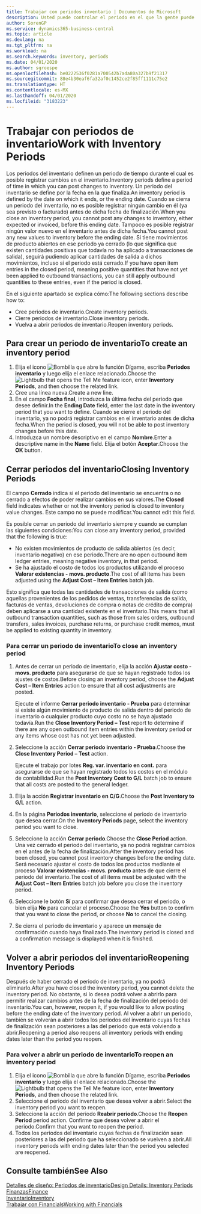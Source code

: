 ```yaml
---
title: Trabajar con periodos inventario | Documentos de Microsoft
description: Usted puede controlar el periodo en el que la gente puede registrar cambios en el inventario mediante la definición de periodos de inventario.
author: SorenGP
ms.service: dynamics365-business-central
ms.topic: article
ms.devlang: na
ms.tgt_pltfrm: na
ms.workload: na
ms.search.keywords: inventory, periods
ms.date: 04/01/2020
ms.author: sgroespe
ms.openlocfilehash: be0222536f0281a700542b7ada80a327b9f21317
ms.sourcegitcommit: 88e4b30eaf6fa32af0c1452ce2f85ff1111c75e2
ms.translationtype: HT
ms.contentlocale: es-MX
ms.lasthandoff: 04/01/2020
ms.locfileid: "3183223"
---
```

# <a name="work-with-inventory-periods"></a><span data-ttu-id="5e878-103">Trabajar con periodos de inventario</span><span class="sxs-lookup"><span data-stu-id="5e878-103">Work with Inventory Periods</span></span>
<span data-ttu-id="5e878-104">Los periodos del inventario definen un periodo de tiempo durante el cual es posible registrar cambios en el inventario.</span><span class="sxs-lookup"><span data-stu-id="5e878-104">Inventory periods define a period of time in which you can post changes to inventory.</span></span> <span data-ttu-id="5e878-105">Un periodo del inventario se define por la fecha en la que finaliza.</span><span class="sxs-lookup"><span data-stu-id="5e878-105">An inventory period is defined by the date on which it ends, or the ending date.</span></span> <span data-ttu-id="5e878-106">Cuando se cierra un periodo del inventario, no es posible registrar ningún cambio en él (ya sea previsto o facturado) antes de dicha fecha de finalización.</span><span class="sxs-lookup"><span data-stu-id="5e878-106">When you close an inventory period, you cannot post any changes to inventory, either expected or invoiced, before this ending date.</span></span> <span data-ttu-id="5e878-107">Tampoco es posible registrar ningún valor nuevo en el inventario antes de dicha fecha.</span><span class="sxs-lookup"><span data-stu-id="5e878-107">You cannot post any new values to inventory before the ending date.</span></span> <span data-ttu-id="5e878-108">Si tiene movimientos de producto abiertos en ese periodo ya cerrado (lo que significa que existen cantidades positivas que todavía no ha aplicado a transacciones de salida), seguirá pudiendo aplicar cantidades de salida a dichos movimientos, incluso si el periodo está cerrado.</span><span class="sxs-lookup"><span data-stu-id="5e878-108">If you have open item entries in the closed period, meaning positive quantities that have not yet been applied to outbound transactions, you can still apply outbound quantities to these entries, even if the period is closed.</span></span>  

<span data-ttu-id="5e878-109">En el siguiente apartado se explica cómo:</span><span class="sxs-lookup"><span data-stu-id="5e878-109">The following sections describe how to:</span></span>

* <span data-ttu-id="5e878-110">Cree periodos de inventario.</span><span class="sxs-lookup"><span data-stu-id="5e878-110">Create inventory periods.</span></span>  
* <span data-ttu-id="5e878-111">Cierre periodos de inventario.</span><span class="sxs-lookup"><span data-stu-id="5e878-111">Close inventory periods.</span></span>  
* <span data-ttu-id="5e878-112">Vuelva a abrir periodos de inventario.</span><span class="sxs-lookup"><span data-stu-id="5e878-112">Reopen inventory periods.</span></span>  

## <a name="to-create-an-inventory-period"></a><span data-ttu-id="5e878-113">Para crear un periodo de inventario</span><span class="sxs-lookup"><span data-stu-id="5e878-113">To create an inventory period</span></span>  
1. <span data-ttu-id="5e878-114">Elija el icono ![Bombilla que abre la función Dígame](media/ui-search/search_small.png "Dígame qué desea hacer"), escriba **Periodos inventario** y luego elija el enlace relacionado.</span><span class="sxs-lookup"><span data-stu-id="5e878-114">Choose the ![Lightbulb that opens the Tell Me feature](media/ui-search/search_small.png "Tell me what you want to do") icon, enter **Inventory Periods**, and then choose the related link.</span></span>  
2. <span data-ttu-id="5e878-115">Cree una línea nueva.</span><span class="sxs-lookup"><span data-stu-id="5e878-115">Create a new line.</span></span>  
3. <span data-ttu-id="5e878-116">En el campo **Fecha final**, introduzca la última fecha del periodo que desee definir.</span><span class="sxs-lookup"><span data-stu-id="5e878-116">In the **Ending Date** field, enter the last date in the inventory period that you want to define.</span></span> <span data-ttu-id="5e878-117">Cuando se cierre el periodo del inventario, ya no podrá registrar cambios en el inventario antes de dicha fecha.</span><span class="sxs-lookup"><span data-stu-id="5e878-117">When the period is closed, you will not be able to post inventory changes before this date.</span></span>  
4. <span data-ttu-id="5e878-118">Introduzca un nombre descriptivo en el campo **Nombre**.</span><span class="sxs-lookup"><span data-stu-id="5e878-118">Enter a descriptive name in the **Name** field.</span></span> <span data-ttu-id="5e878-119">Elija el botón **Aceptar**.</span><span class="sxs-lookup"><span data-stu-id="5e878-119">Choose the **OK** button.</span></span>  

## <a name="closing-inventory-periods"></a><span data-ttu-id="5e878-120">Cerrar periodos del inventario</span><span class="sxs-lookup"><span data-stu-id="5e878-120">Closing Inventory Periods</span></span>  
<span data-ttu-id="5e878-121">El campo **Cerrado** indica si el periodo del inventario se encuentra o no cerrado a efectos de poder realizar cambios en sus valores.</span><span class="sxs-lookup"><span data-stu-id="5e878-121">The **Closed** field indicates whether or not the inventory period is closed to inventory value changes.</span></span> <span data-ttu-id="5e878-122">Este campo no se puede modificar.</span><span class="sxs-lookup"><span data-stu-id="5e878-122">You cannot edit this field.</span></span>  

<span data-ttu-id="5e878-123">Es posible cerrar un periodo del inventario siempre y cuando se cumplan las siguientes condiciones:</span><span class="sxs-lookup"><span data-stu-id="5e878-123">You can close any inventory period, provided that the following is true:</span></span>  

* <span data-ttu-id="5e878-124">No existen movimientos de producto de salida abiertos (es decir, inventario negativo) en ese periodo.</span><span class="sxs-lookup"><span data-stu-id="5e878-124">There are no open outbound item ledger entries, meaning negative inventory, in that period.</span></span>  
* <span data-ttu-id="5e878-125">Se ha ajustado el costo de todos los productos utilizando el proceso **Valorar existencias - movs. producto**.</span><span class="sxs-lookup"><span data-stu-id="5e878-125">The cost of all items has been adjusted using the **Adjust Cost – Item Entries** batch job.</span></span>  

<span data-ttu-id="5e878-126">Esto significa que todas las cantidades de transacciones de salida (como aquellas provenientes de los pedidos de ventas, transferencias de salida, facturas de ventas, devoluciones de compra o notas de crédito de compra) deben aplicarse a una cantidad existente en el inventario.</span><span class="sxs-lookup"><span data-stu-id="5e878-126">This means that all outbound transaction quantities, such as those from sales orders, outbound transfers, sales invoices, purchase returns, or purchase credit memos, must be applied to existing quantity in inventory.</span></span>  

### <a name="to-close-an-inventory-period"></a><span data-ttu-id="5e878-127">Para cerrar un periodo de inventario</span><span class="sxs-lookup"><span data-stu-id="5e878-127">To close an inventory period</span></span>  
1. <span data-ttu-id="5e878-128">Antes de cerrar un periodo de inventario, elija la acción **Ajustar costo - movs. producto** para asegurarse de que se hayan registrado todos los ajustes de costos.</span><span class="sxs-lookup"><span data-stu-id="5e878-128">Before closing an inventory period, choose the **Adjust Cost – Item Entries** action to ensure that all cost adjustments are posted.</span></span>

     <span data-ttu-id="5e878-129">Ejecute el informe **Cerrar periodo inventario - Prueba** para determinar si existe algún movimiento de producto de salida dentro del periodo de inventario o cualquier producto cuyo costo no se haya ajustado todavía.</span><span class="sxs-lookup"><span data-stu-id="5e878-129">Run the **Close Inventory Period – Test** report to determine if there are any open outbound item entries within the inventory period or any items whose cost has not yet been adjusted.</span></span>  
2. <span data-ttu-id="5e878-130">Seleccione la acción **Cerrar periodo inventario - Prueba**.</span><span class="sxs-lookup"><span data-stu-id="5e878-130">Choose the **Close Inventory Period – Test** action.</span></span>  

     <span data-ttu-id="5e878-131">Ejecute el trabajo por lotes **Reg. var. inventario en cont.** para asegurarse de que se hayan registrado todos los costos en el módulo de contabilidad.</span><span class="sxs-lookup"><span data-stu-id="5e878-131">Run the **Post Inventory Cost to G/L** batch job to ensure that all costs are posted to the general ledger.</span></span>  
3. <span data-ttu-id="5e878-132">Elija la acción **Registrar inventario en C/G**.</span><span class="sxs-lookup"><span data-stu-id="5e878-132">Choose the **Post Inventory to G/L** action.</span></span>  
4. <span data-ttu-id="5e878-133">En la página **Periodos inventario**, seleccione el periodo de inventario que desea cerrar.</span><span class="sxs-lookup"><span data-stu-id="5e878-133">On the **Inventory Periods** page, select the inventory period you want to close.</span></span>  
5. <span data-ttu-id="5e878-134">Seleccione la acción **Cerrar periodo**.</span><span class="sxs-lookup"><span data-stu-id="5e878-134">Choose the **Close Period** action.</span></span> <span data-ttu-id="5e878-135">Una vez cerrado el periodo del inventario, ya no podrá registrar cambios en el antes de la fecha de finalización.</span><span class="sxs-lookup"><span data-stu-id="5e878-135">After the inventory period has been closed, you cannot post inventory changes before the ending date.</span></span> <span data-ttu-id="5e878-136">Será necesario ajustar el costo de todos los productos mediante el proceso **Valorar existencias - movs. producto** antes de que cierre el periodo del inventario.</span><span class="sxs-lookup"><span data-stu-id="5e878-136">The cost of all items must be adjusted with the **Adjust Cost – Item Entries** batch job before you close the inventory period.</span></span>  
6. <span data-ttu-id="5e878-137">Seleccione le botón **Sí** para confirmar que desea cerrar el periodo, o bien elija **No** para cancelar el proceso.</span><span class="sxs-lookup"><span data-stu-id="5e878-137">Choose the **Yes** button to confirm that you want to close the period, or choose **No** to cancel the closing.</span></span>  
7. <span data-ttu-id="5e878-138">Se cierra el periodo de inventario y aparece un mensaje de confirmación cuando haya finalizado.</span><span class="sxs-lookup"><span data-stu-id="5e878-138">The inventory period is closed and a confirmation message is displayed when it is finished.</span></span>  

## <a name="reopening-inventory-periods"></a><span data-ttu-id="5e878-139">Volver a abrir periodos del inventario</span><span class="sxs-lookup"><span data-stu-id="5e878-139">Reopening Inventory Periods</span></span>  
<span data-ttu-id="5e878-140">Después de haber cerrado el periodo de inventario, ya no podrá eliminarlo.</span><span class="sxs-lookup"><span data-stu-id="5e878-140">After you have closed the inventory period, you cannot delete the inventory period.</span></span> <span data-ttu-id="5e878-141">No obstante, si lo desea podrá volver a abrirlo para permitir realizar cambios antes de la fecha de finalización del periodo del inventario.</span><span class="sxs-lookup"><span data-stu-id="5e878-141">You can, however, reopen it, if you would like to allow posting before the ending date of the inventory period.</span></span> <span data-ttu-id="5e878-142">Al volver a abrir un periodo, también se volverán a abrir todos los periodos del inventario cuyas fechas de finalización sean posteriores a las del periodo que está volviendo a abrir.</span><span class="sxs-lookup"><span data-stu-id="5e878-142">Reopening a period also reopens all inventory periods with ending dates later than the period you reopen.</span></span>  

### <a name="to-reopen-an-inventory-period"></a><span data-ttu-id="5e878-143">Para volver a abrir un periodo de inventario</span><span class="sxs-lookup"><span data-stu-id="5e878-143">To reopen an inventory period</span></span>  
1. <span data-ttu-id="5e878-144">Elija el icono ![Bombilla que abre la función Dígame](media/ui-search/search_small.png "Dígame qué desea hacer"), escriba **Periodos inventario** y luego elija el enlace relacionado.</span><span class="sxs-lookup"><span data-stu-id="5e878-144">Choose the ![Lightbulb that opens the Tell Me feature](media/ui-search/search_small.png "Tell me what you want to do") icon, enter **Inventory Periods**, and then choose the related link.</span></span>  
2. <span data-ttu-id="5e878-145">Seleccione el periodo del inventario que desea volver a abrir.</span><span class="sxs-lookup"><span data-stu-id="5e878-145">Select the inventory period you want to reopen.</span></span>  
3. <span data-ttu-id="5e878-146">Seleccione la acción del periodo **Reabrir periodo**.</span><span class="sxs-lookup"><span data-stu-id="5e878-146">Choose the **Reopen Period** period action.</span></span> <span data-ttu-id="5e878-147">Confirme que desea volver a abrir el periodo.</span><span class="sxs-lookup"><span data-stu-id="5e878-147">Confirm that you want to reopen the period.</span></span>  
4. <span data-ttu-id="5e878-148">Todos los periodos del inventario cuyas fechas de finalización sean posteriores a las del periodo que ha seleccionado se vuelven a abrir.</span><span class="sxs-lookup"><span data-stu-id="5e878-148">All inventory periods with ending dates later than the period you selected are reopened.</span></span>  

## <a name="see-also"></a><span data-ttu-id="5e878-149">Consulte también</span><span class="sxs-lookup"><span data-stu-id="5e878-149">See Also</span></span>  
[<span data-ttu-id="5e878-150">Detalles de diseño: Periodos de inventario</span><span class="sxs-lookup"><span data-stu-id="5e878-150">Design Details: Inventory Periods</span></span>](design-details-inventory-periods.md)  
[<span data-ttu-id="5e878-151">Finanzas</span><span class="sxs-lookup"><span data-stu-id="5e878-151">Finance</span></span>](finance.md)  
[<span data-ttu-id="5e878-152">Inventario</span><span class="sxs-lookup"><span data-stu-id="5e878-152">Inventory</span></span>](inventory-manage-inventory.md)  
[<span data-ttu-id="5e878-153">Trabajar con Financials</span><span class="sxs-lookup"><span data-stu-id="5e878-153">Working with Financials</span></span>](ui-work-product.md)

